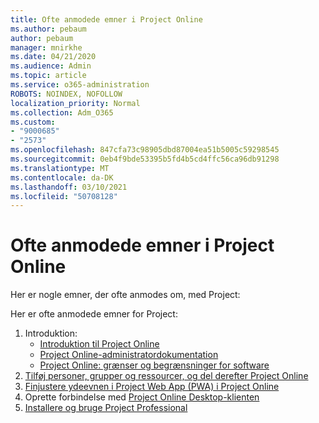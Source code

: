 ```yaml
---
title: Ofte anmodede emner i Project Online
ms.author: pebaum
author: pebaum
manager: mnirkhe
ms.date: 04/21/2020
ms.audience: Admin
ms.topic: article
ms.service: o365-administration
ROBOTS: NOINDEX, NOFOLLOW
localization_priority: Normal
ms.collection: Adm_O365
ms.custom:
- "9000685"
- "2573"
ms.openlocfilehash: 847cfa73c98905dbd87004ea51b5005c59298545
ms.sourcegitcommit: 0eb4f9bde53395b5fd4b5cd4ffc56ca96db91298
ms.translationtype: MT
ms.contentlocale: da-DK
ms.lasthandoff: 03/10/2021
ms.locfileid: "50708128"
---
```

# <a name="project-online-frequently-requested-topics"></a>Ofte anmodede emner i Project Online

Her er nogle emner, der ofte anmodes om, med Project:

Her er ofte anmodede emner for Project:
1.  Introduktion: 
    -   [Introduktion til Project Online](https://docs.microsoft.com/projectonline/get-started-with-project-online) 
    -   [Project Online-administratordokumentation](https://docs.microsoft.com/projectonline/project-online) 
    -   [Project Online: grænser og begrænsninger for software](https://docs.microsoft.com/ProjectOnline/project-online-software-boundaries-and-limits) 
2.  [Tilføj personer, grupper og ressourcer, og del derefter Project Online](https://docs.microsoft.com/projectonline/step-2-add-people-to-project-online) 
3.  [Finjustere ydeevnen i Project Web App (PWA) i Project Online](https://docs.microsoft.com/projectonline/tune-project-online-performance)
4.  Oprette forbindelse med [Project Online Desktop-klienten](https://docs.microsoft.com/projectonline/connect-to-project-online-with-the-project-online-desktop-client) 
5.  [Installere og bruge Project Professional](https://support.office.com/article/install-project-7059249b-d9fe-4d61-ab96-5c5bf435f281) 
